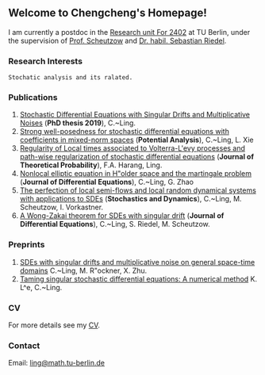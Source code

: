 ## Welcome to Chengcheng's Homepage!

I am currently a postdoc in the [Research unit For 2402](https://sites.google.com/site/researchunitfor2402/)  at TU Berlin, under the supervision of [Prof. Scheutzow](https://page.math.tu-berlin.de/~scheutzow/) and [Dr. habil. Sebastian Riedel](https://www.analysis.uni-hannover.de/en/institute/people/sebastian-riedel/).

### Research Interests
```Research Interests
Stochatic analysis and its ralated.
```
### Publications

1. [Stochastic Differential Equations with Singular Drifts and Multiplicative Noises](https://pub.uni-bielefeld.de/record/2941478) (**PhD thesis 2019**), C.~Ling. 
2. [Strong well-posedness for stochastic differential equations with coefficients in mixed-norm spaces](https://arxiv.org/pdf/2002.07097.pdf.) (**Potential Analysis**), C.~Ling, L. Xie 
3. [Regularity of Local times associated to Volterra-L\'evy processes and  path-wise regularization of stochastic differential equations](https://arxiv.org/pdf/2007.01093.pdf.) (**Journal of Theoretical Probability**), F.A. Harang, Ling.  
4. [Nonlocal elliptic equation in H\"older space and the martingale problem](https://arxiv.org/pdf/1907.00588v1.pdf) (**Journal of Differential Equations**), C.~Ling, G. Zhao 
5. [The perfection of local semi-flows and local random dynamical systems with applications to SDEs](https://arxiv.org/pdf/2109.00206.pdf) (**Stochastics and Dynamics**), C.~Ling, M. Scheutzow, I. Vorkastner. 
6. [A Wong-Zakai theorem for SDEs with singular drift](https://arxiv.org/pdf/2109.12158.pdf) (**Journal of Differential Equations**), C.~Ling, S. Riedel, M. Scheutzow. 


### Preprints

1. [SDEs with singular drifts and multiplicative noise on general space-time domains](https://arxiv.org/pdf/1910.03989.pdf.)  C.~Ling, M. R\"ockner, X. Zhu.
2. [Taming singular stochastic differential equations: A numerical method](https://arxiv.org/pdf/2110.01343.pdf) K. L\^e, C.~Ling.


### CV
For more details see my [CV](cv_CCL.pdf).

### Contact
Email: ling@math.tu-berlin.de

